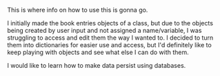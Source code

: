 This is where info on how to use this is gonna go.

I initially made the book entries objects of a class, but due to the objects being created by user input and not assigned a name/variable, I was struggling to access and edit them the way I wanted to. I decided to turn them into dictionaries for easier use and access, but I'd definitely like to keep playing with objects and see what else I can do with them.

I would like to learn how to make data persist using databases.